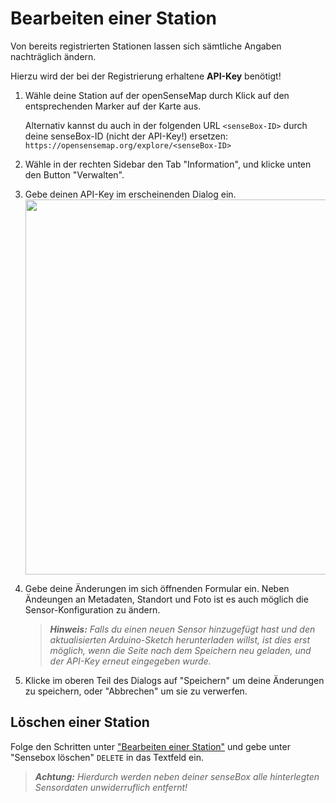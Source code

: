 # Bearbeiten einer Station
Von bereits registrierten Stationen lassen sich sämtliche Angaben nachträglich ändern.

Hierzu wird der bei der Registrierung erhaltene **API-Key** benötigt!

1. Wähle deine Station auf der openSenseMap durch Klick auf den entsprechenden Marker auf der Karte aus.

    Alternativ kannst du auch in der folgenden URL `<senseBox-ID>` durch deine senseBox-ID (nicht der API-Key!) ersetzen:
    `https://opensensemap.org/explore/<senseBox-ID>`

2. Wähle in der rechten Sidebar den Tab "Information", und klicke unten den Button "Verwalten".

3. Gebe deinen API-Key im erscheinenden Dialog ein.
    <img src="https://raw.githubusercontent.com/sensebox/resources/master/images/osem_edit_api-key.jpg" center width="600px" />

4. Gebe deine Änderungen im sich öffnenden Formular ein.
    Neben Ändeungen an Metadaten, Standort und Foto ist es auch möglich die Sensor-Konfiguration zu ändern.

    > ***Hinweis:*** *Falls du einen neuen Sensor hinzugefügt hast und den aktualisierten Arduino-Sketch herunterladen willst, ist dies erst möglich, wenn die Seite nach dem Speichern neu geladen, und der API-Key erneut eingegeben wurde.*

5. Klicke im oberen Teil des Dialogs auf "Speichern" um deine Änderungen zu speichern, oder "Abbrechen" um sie zu verwerfen.

## Löschen einer Station
Folge den Schritten unter ["Bearbeiten einer Station"](#bearbeiten-einer-station) und gebe unter "Sensebox löschen" `DELETE` in das Textfeld ein.

> ***Achtung:*** *Hierdurch werden neben deiner senseBox alle hinterlegten Sensordaten unwiderruflich entfernt!*
